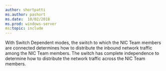 ```yaml
---
author: shortpatti
ms.author: pashort
ms.date:  10/02/2018
ms.prod: windows-server
ms:topic: include
---
```


With Switch Dependent modes, the switch to which the NIC Team members are connected determines how to distribute the inbound network traffic among the NIC Team members. The switch has complete independence to determine how to distribute the network traffic across the NIC Team members.